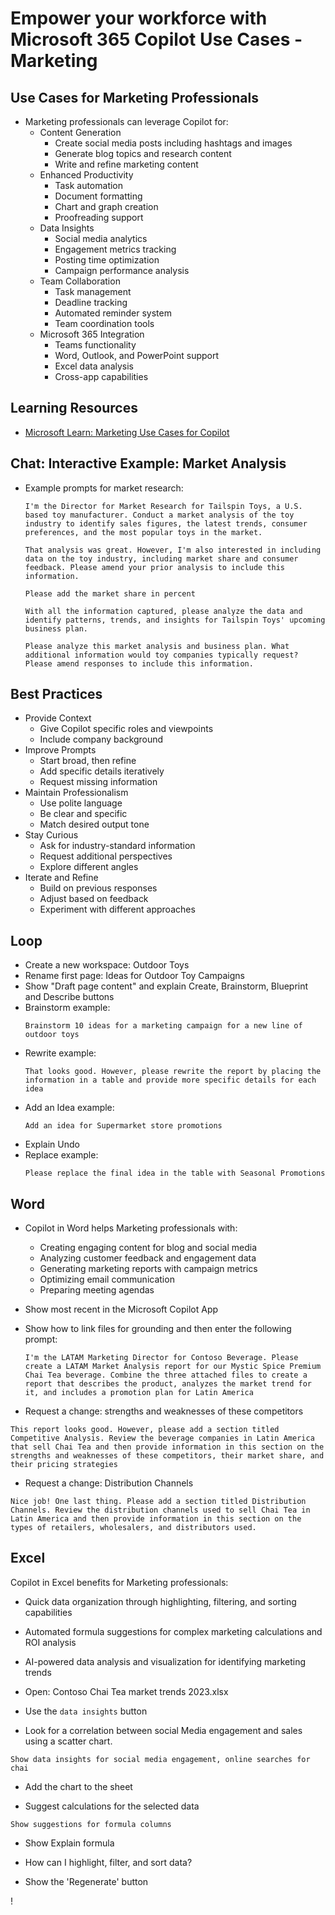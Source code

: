 # Empower your workforce with Microsoft 365 Copilot Use Cases - Marketing

## Use Cases for Marketing Professionals

- Marketing professionals can leverage Copilot for:
  - Content Generation
    - Create social media posts including hashtags and images
    - Generate blog topics and research content
    - Write and refine marketing content
  - Enhanced Productivity
    - Task automation
    - Document formatting
    - Chart and graph creation
    - Proofreading support
  - Data Insights
    - Social media analytics
    - Engagement metrics tracking
    - Posting time optimization
    - Campaign performance analysis
  - Team Collaboration
    - Task management
    - Deadline tracking
    - Automated reminder system
    - Team coordination tools
  - Microsoft 365 Integration
    - Teams functionality
    - Word, Outlook, and PowerPoint support
    - Excel data analysis
    - Cross-app capabilities

## Learning Resources

- [Microsoft Learn: Marketing Use Cases for Copilot](https://learn.microsoft.com/en-us/training/modules/empower-workforce-copilot-marketing/)

## Chat: Interactive Example: Market Analysis

- Example prompts for market research:
  ```prompt
  I'm the Director for Market Research for Tailspin Toys, a U.S. based toy manufacturer. Conduct a market analysis of the toy industry to identify sales figures, the latest trends, consumer preferences, and the most popular toys in the market.
  ```
  ```prompt
  That analysis was great. However, I'm also interested in including data on the toy industry, including market share and consumer feedback. Please amend your prior analysis to include this information.
  ```
  ```prompt
  Please add the market share in percent
  ```
  ```prompt
  With all the information captured, please analyze the data and identify patterns, trends, and insights for Tailspin Toys' upcoming business plan.
  ```
  ```prompt
  Please analyze this market analysis and business plan. What additional information would toy companies typically request? Please amend responses to include this information.
  ```

## Best Practices

- Provide Context
  - Give Copilot specific roles and viewpoints
  - Include company background
- Improve Prompts
  - Start broad, then refine
  - Add specific details iteratively
  - Request missing information
- Maintain Professionalism
  - Use polite language
  - Be clear and specific
  - Match desired output tone
- Stay Curious
  - Ask for industry-standard information
  - Request additional perspectives
  - Explore different angles
- Iterate and Refine
  - Build on previous responses
  - Adjust based on feedback
  - Experiment with different approaches

## Loop

- Create a new workspace: Outdoor Toys
- Rename first page: Ideas for Outdoor Toy Campaigns
- Show "Draft page content" and explain Create, Brainstorm, Blueprint and Describe buttons
- Brainstorm example:
  ```prompt
  Brainstorm 10 ideas for a marketing campaign for a new line of outdoor toys
  ```
- Rewrite example:
  ```prompt
  That looks good. However, please rewrite the report by placing the information in a table and provide more specific details for each idea
  ```
- Add an Idea example:
  ```prompt
  Add an idea for Supermarket store promotions
  ```
- Explain Undo
- Replace example:
  ```prompt
  Please replace the final idea in the table with Seasonal Promotions
  ```

## Word

- Copilot in Word helps Marketing professionals with:

  - Creating engaging content for blog and social media
  - Analyzing customer feedback and engagement data
  - Generating marketing reports with campaign metrics
  - Optimizing email communication
  - Preparing meeting agendas

- Show most recent in the Microsoft Copilot App

- Show how to link files for grounding and then enter the following prompt:

  ```prompt
  I'm the LATAM Marketing Director for Contoso Beverage. Please create a LATAM Market Analysis report for our Mystic Spice Premium Chai Tea beverage. Combine the three attached files to create a report that describes the product, analyzes the market trend for it, and includes a promotion plan for Latin America
  ```

- Request a change: strengths and weaknesses of these competitors

```
This report looks good. However, please add a section titled Competitive Analysis. Review the beverage companies in Latin America that sell Chai Tea and then provide information in this section on the strengths and weaknesses of these competitors, their market share, and their pricing strategies
```

- Request a change: Distribution Channels

```
Nice job! One last thing. Please add a section titled Distribution Channels. Review the distribution channels used to sell Chai Tea in Latin America and then provide information in this section on the types of retailers, wholesalers, and distributors used.
```

## Excel

Copilot in Excel benefits for Marketing professionals:

- Quick data organization through highlighting, filtering, and sorting capabilities
- Automated formula suggestions for complex marketing calculations and ROI analysis
- AI-powered data analysis and visualization for identifying marketing trends

- Open: Contoso Chai Tea market trends 2023.xlsx

- Use the `data insights` button

- Look for a correlation between social Media engagement and sales using a scatter chart.

```
Show data insights for social media engagement, online searches for chai
```

- Add the chart to the sheet

- Suggest calculations for the selected data

```
Show suggestions for formula columns
```

- Show Explain formula

- How can I highlight, filter, and sort data?

- Show the 'Regenerate' button

!
